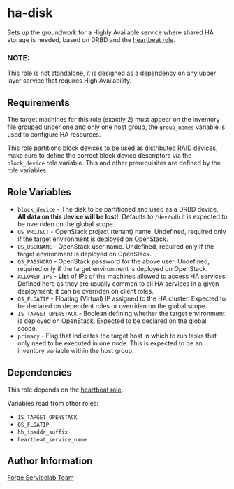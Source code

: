 ha-disk
=======

Sets up the groundwork for a Highly Available service where shared HA storage is needed, based on DRBD and the [heartbeat role](https://git.forgeservicelab.fi/ansible-roles/heartbeat).

### NOTE:
This role is not standalone, it is designed as a dependency on any upper layer service that requires High Availability.

Requirements
------------

The target machines for this role (exactly 2) must appear on the inventory file grouped under one and only one host group, the `group_names` variable is used to configure HA resources.

This role partitions block devices to be used as distributed RAID devices, make sure to define the correct block device descriptors via the `block_device` role variable. This and other prerequisites are defined by the role variables.

Role Variables
--------------

- `block_device` - The disk to be partitioned and used as a DRBD device, **All data on this device will be lost!**. Defaults to `/dev/vdb` it is expected to be overriden on the global scope.
- `OS_PROJECT` - OpenStack project (tenant) name. Undefined, required only if the target environment is deployed on OpenStack.
- `OS_USERNAME` - OpenStack user name. Undefined, required only if the target environment is deployed on OpenStack.
- `OS_PASSWORD` - OpenStack password for the above user. Undefined, required only if the target environment is deployed on OpenStack.
- `ALLOWED_IPS` - **List** of IPs of the machines allowed to access HA services. Defined here as they are usually common to all HA services in a given deployment; it can be overriden on client roles.
- `OS_FLOATIP` - Floating (Virtual) IP assigned to the HA cluster. Expected to be declared on dependent roles or overriden on the global scope.
- `IS_TARGET_OPENSTACK` - Boolean defining whether the target environment is deployed on OpenStack. Expected to be declared on the global scope.
- `primary` - Flag that indicates the target host in which to run tasks that only need to be executed in one node. This is expected to be an inventory variable within the host group.

Dependencies
------------

This role depends on the [heartbeat role](https://git.forgeservicelab.fi/ansible-roles/heartbeat).

Variables read from other roles:
- `IS_TARGET_OPENSTACK`
- `OS_FLOATIP`
- `hb_ipaddr_suffix`
- `heartbeat_service_name`

Author Information
------------------

[Forge Servicelab Team](http://forgeservicelab.fi)
